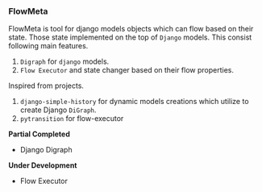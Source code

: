 ### FlowMeta


FlowMeta is tool for django models objects which can flow based on their state. Those state implemented on the top of `Django` models.
This consist following main features.

1. `Digraph` for `django` models.
2. `Flow Executor` and state changer based on their flow properties.

Inspired from projects.
1. `django-simple-history` for dynamic models creations which utilize to create Django `DiGraph`.
2. `pytransition` for flow-executor


**Partial Completed**
* Django Digraph

**Under Development**
* Flow Executor

